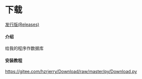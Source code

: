 # 下载
[发行版(Releases)](https://github.com/huangzherui/Download/releases)
#### 介绍
给我的程序作数据库

#### 安装教程
https://gitee.com/hzrjerry/Download/raw/master/py/Download.py
